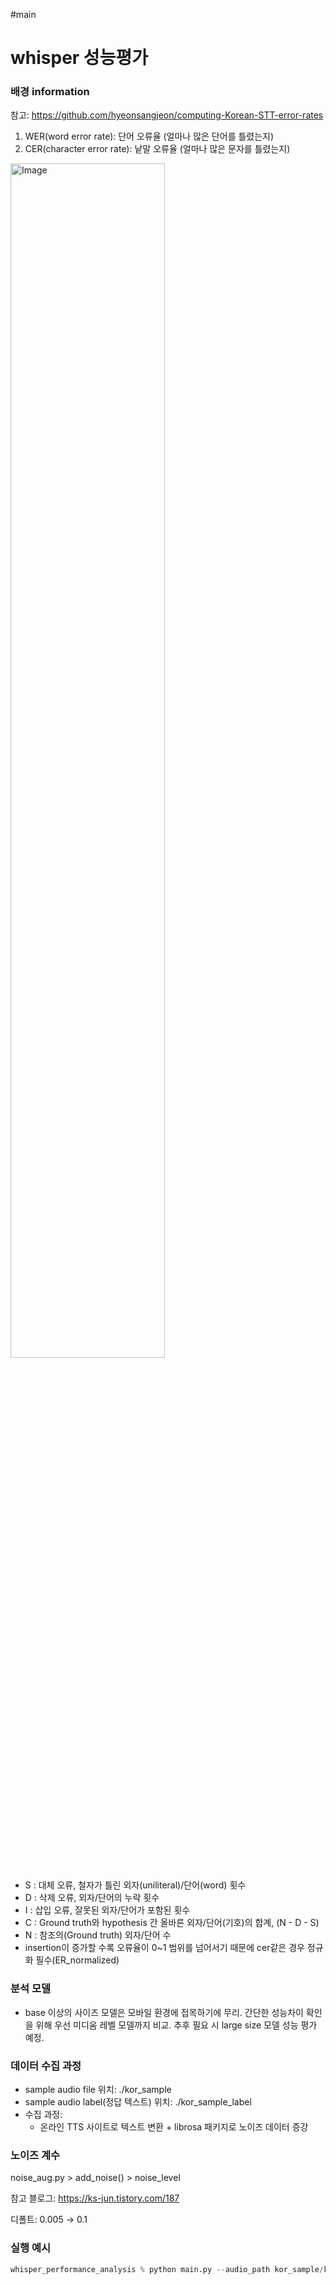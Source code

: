 #main
# whisper 성능평가
### 배경 information

참고: https://github.com/hyeonsangjeon/computing-Korean-STT-error-rates

1. WER(word error rate): 단어 오류율 (얼마나 많은 단어를 틀렸는지)
2. CER(character error rate): 낱말 오류율 (얼마나 많은 문자를 틀렸는지)

<p>
<img width="70%" alt="Image" src="https://github.com/user-attachments/assets/46527ea4-f8a5-4ab1-b2b2-9fa4322d0d08" />
</p>

- S : 대체 오류, 철자가 틀린 외자(uniliteral)/단어(word) 횟수
- D : 삭제 오류, 외자/단어의 누락 횟수
- I : 삽입 오류, 잘못된 외자/단어가 포함된 횟수
- C : Ground truth와 hypothesis 간 올바른 외자/단어(기호)의 합계, (N - D - S)
- N : 참조의(Ground truth) 외자/단어 수
- insertion이 증가할 수록 오류율이 0~1 범위를 넘어서기 때문에 cer같은 경우 정규화 필수(ER_normalized)

### 분석 모델

- base 이상의 사이즈 모델은 모바일 환경에 접목하기에 무리. 간단한 성능차이 확인을 위해 우선 미디움 레벨 모델까지 비교. 추후 필요 시 large size 모델 성능 평가 예정.

### 데이터 수집 과정

- sample audio file 위치: ./kor_sample
- sample audio label(정답 텍스트) 위치: ./kor_sample_label
- 수집 과정:
    - 온라인 TTS 사이트로 텍스트 변환 + librosa 패키지로 노이즈 데이터 증강

### 노이즈 계수

noise_aug.py > add_noise() > noise_level

참고 블로그: https://ks-jun.tistory.com/187

디폴트: 0.005 → 0.1

### 실행 예시
```python
whisper_performance_analysis % python main.py --audio_path kor_sample/kor_zoom_noisy.mp3 --label_path kor_sample_label/kor_zoom.txt --language Korean --model tiny
```


